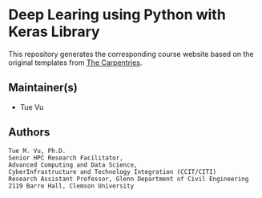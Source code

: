 # Deep Learing using Python with Keras Library

This repository generates the corresponding course website based on the original templates
from [The Carpentries](https://carpentries.org/).

## Maintainer(s)

* Tue Vu

## Authors
```
Tue M. Vu, Ph.D. 
Senior HPC Research Facilitator,
Advanced Computing and Data Science,
CyberInfrastructure and Technology Integration (CCIT/CITI)
Research Assistant Professor, Glenn Department of Civil Engineering
2119 Barre Hall, Clemson University
```
